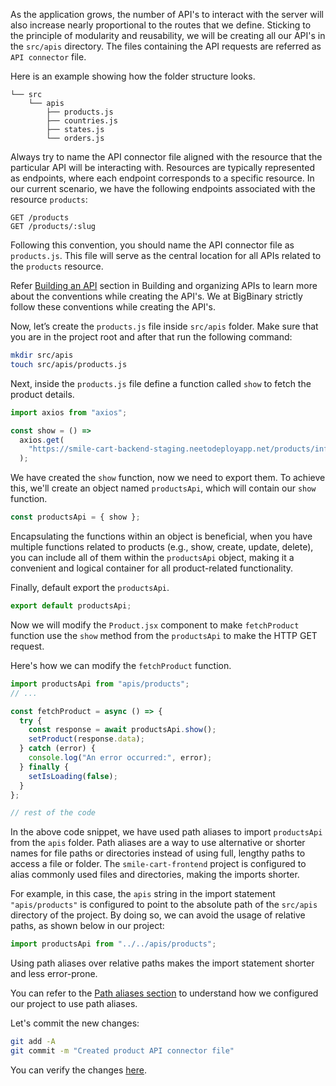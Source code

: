 As the application grows, the number of API's to interact with the server will also increase nearly proportional to the routes that we define. Sticking to the principle of modularity and reusability, we will be creating all our API's in the `src/apis` directory. The files containing the API requests are referred as `API connector` file.

Here is an example showing how the folder structure looks.

```
└── src
    └── apis
        ├── products.js
        ├── countries.js
        ├── states.js
        └── orders.js
```

Always try to name the API connector file aligned with the resource that the particular API will be interacting with.
Resources are typically represented as endpoints, where each endpoint corresponds to a specific resource. In our current scenario, we have the following endpoints associated with the resource `products`:

```
GET /products
GET /products/:slug
```

Following this convention, you should name the API connector file as `products.js`. This file will serve as the central location for all APIs related to the `products` resource.

Refer [Building an API](https://courses.bigbinaryacademy.com/learn-rubyonrails/building-and-organizing-apis/#building-an-api) section in Building and organizing APIs to learn more about the conventions while creating the API's. We at BigBinary strictly follow these conventions while creating the API's.

Now, let’s create the `products.js` file inside `src/apis` folder. Make sure that you are in the project root and after that run the following command:

```bash
mkdir src/apis
touch src/apis/products.js
```

Next, inside the `products.js` file define a function called `show` to fetch the product details.

```js
import axios from "axios";

const show = () =>
  axios.get(
    "https://smile-cart-backend-staging.neetodeployapp.net/products/infinix-inbook-2"
  );
```

We have created the `show` function, now we need to export them. To achieve this, we'll create an object named `productsApi`, which will contain our `show` function.

```js
const productsApi = { show };
```

Encapsulating the functions within an object is beneficial, when you have multiple functions related to products (e.g., show, create, update, delete), you can include all of them within the `productsApi` object, making it a convenient and logical container for all product-related functionality.

Finally, default export the `productsApi`.

```js
export default productsApi;
```

Now we will modify the `Product.jsx` component to make `fetchProduct` function use the `show` method from the `productsApi` to make the HTTP GET request.

Here's how we can modify the `fetchProduct` function.

```js
import productsApi from "apis/products";
// ...

const fetchProduct = async () => {
  try {
    const response = await productsApi.show();
    setProduct(response.data);
  } catch (error) {
    console.log("An error occurred:", error);
  } finally {
    setIsLoading(false);
  }
};

// rest of the code
```

In the above code snippet, we have used path aliases to import `productsApi` from the `apis` folder. Path aliases are a way to use alternative or shorter names for file paths or directories instead of using full, lengthy paths to access a file or folder. The `smile-cart-frontend` project is configured to alias commonly used files and directories, making the imports shorter.

For example, in this case, the `apis` string in the import statement `"apis/products"` is configured to point to the absolute path of the `src/apis` directory of the project. By doing so, we can avoid the usage of relative paths, as shown below in our project:

```js
import productsApi from "../../apis/products";
```

Using path aliases over relative paths makes the import statement shorter and less error-prone.

You can refer to the [Path aliases section](https://courses.bigbinaryacademy.com/learn-react/miscellaneous/setting-up-template-repository/#path-aliases) to understand how we configured our project to use path aliases.

Let's commit the new changes:

```bash
git add -A
git commit -m "Created product API connector file"
```

You can verify the changes [here](https://github.com/bigbinary/smile-cart-frontend/commit/965f54d3fddf8f783249e44e4087cd5cddd07f97).
